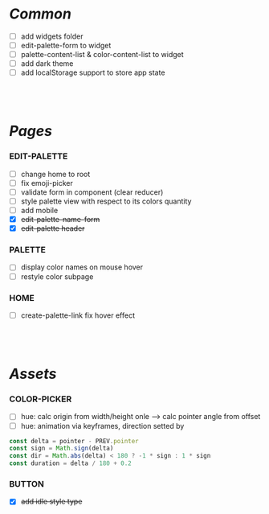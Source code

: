 ***Common***
============

  - [ ] add widgets folder
  - [ ] edit-palette-form to widget
  - [ ] palette-content-list & color-content-list to widget
  - [ ] add dark theme
  - [ ] add localStorage support to store app state
` `  
` `  
` `  
` `  

***Pages***
===========

  ### EDIT-PALETTE
  - [ ] change home to root
  - [ ] fix emoji-picker
  - [ ] validate form in component (clear reducer)
  - [ ] style palette view with respect to its colors quantity
  - [ ] add mobile
  - [x] ~~edit-palette-name-form~~
  - [x] ~~edit-palette header~~

  ### PALETTE
  - [ ] display color names on mouse hover
  - [ ] restyle color subpage

  ### HOME
  - [ ] create-palette-link fix hover effect
` `  
` `  
` `  
` `  

***Assets***
============

  ### COLOR-PICKER
  - [ ] hue: calc origin from width/height onle —> calc pointer angle from offset
  - [ ] hue: animation via keyframes, direction setted by
  ```js
  const delta = pointer - PREV.pointer
  const sign = Math.sign(delta)
  const dir = Math.abs(delta) < 180 ? -1 * sign : 1 * sign
  const duration = delta / 180 + 0.2
  ```

  ### BUTTON
  - [x] ~~add idle style type~~